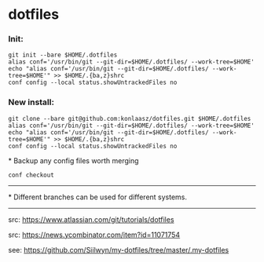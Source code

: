 # dotfiles

### Init:

```
git init --bare $HOME/.dotfiles
alias conf='/usr/bin/git --git-dir=$HOME/.dotfiles/ --work-tree=$HOME'
echo "alias conf='/usr/bin/git --git-dir=$HOME/.dotfiles/ --work-tree=$HOME'" >> $HOME/.{ba,z}shrc
conf config --local status.showUntrackedFiles no
```

### New install:

```
git clone --bare git@github.com:konlaasz/dotfiles.git $HOME/.dotfiles
alias conf='/usr/bin/git --git-dir=$HOME/.dotfiles/ --work-tree=$HOME'
echo "alias conf='/usr/bin/git --git-dir=$HOME/.dotfiles/ --work-tree=$HOME'" >> $HOME/.{ba,z}shrc
conf config --local status.showUntrackedFiles no
```

\* Backup any config files worth merging

```
conf checkout
```

---

\* Different branches can be used for different systems.

---

src: https://www.atlassian.com/git/tutorials/dotfiles

src: https://news.ycombinator.com/item?id=11071754

see: https://github.com/Siilwyn/my-dotfiles/tree/master/.my-dotfiles

